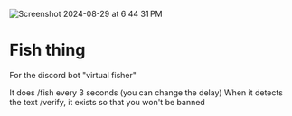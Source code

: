 ![Screenshot 2024-08-29 at 6 44 31 PM](https://github.com/user-attachments/assets/92d1854f-a193-49d8-9611-bb40995636fd)

# Fish thing
For the discord bot "virtual fisher"

It does /fish every 3 seconds (you can change the delay)
When it detects the text /verify, it exists so that you won't be banned
